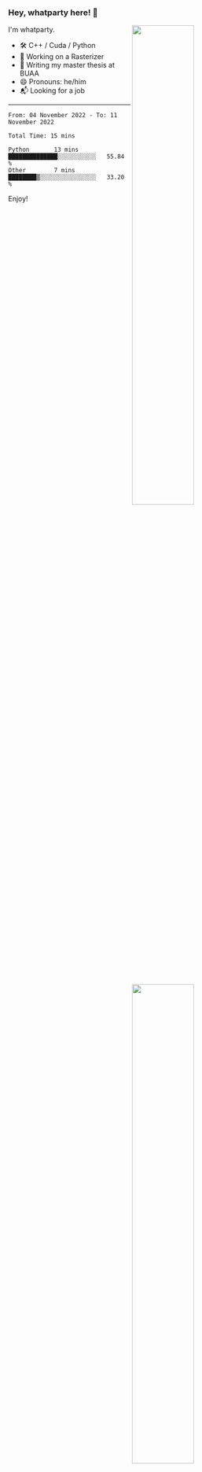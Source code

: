 ### Hey, whatparty here! 👋

[<img align="right" width="50%" src="https://github-readme-stats-ouuan.vercel.app/api?username=whatparty&theme=dark&show_icons=true">](https://metrics.lecoq.io/whatparty#gh-dark-mode-only)
[<img align="right" width="50%" src="https://github-readme-stats-ouuan.vercel.app/api?username=whatparty&show_icons=true">](https://metrics.lecoq.io/whatparty#gh-light-mode-only)

I'm whatparty.

- 🛠️ C++ / Cuda / Python 
- 🔭 Working on a Rasterizer
- 🌱 Writing my master thesis at BUAA
- 😄 Pronouns: he/him
- 📬 Looking for a job

---

<!--START_SECTION:waka-->

```text
From: 04 November 2022 - To: 11 November 2022

Total Time: 15 mins

Python       13 mins         ██████████████░░░░░░░░░░░   55.84 %
Other        7 mins          ████████▒░░░░░░░░░░░░░░░░   33.20 %
```

<!--END_SECTION:waka-->

Enjoy!
